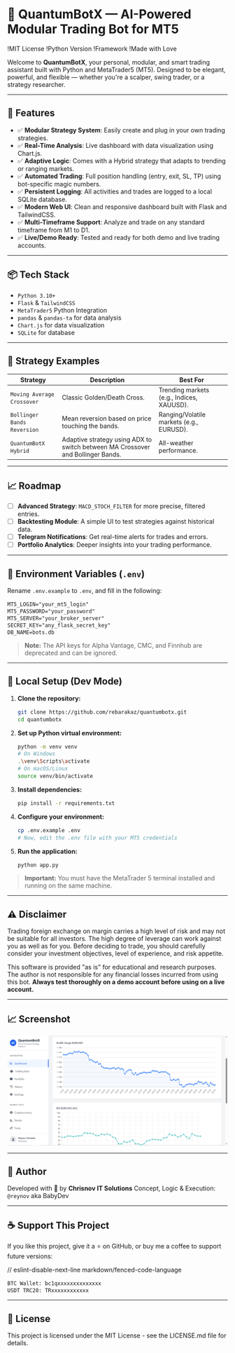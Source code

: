 # 🤖 QuantumBotX — AI-Powered Modular Trading Bot for MT5

!MIT License
!Python Version
!Framework
!Made with Love

Welcome to **QuantumBotX**, your personal, modular, and smart trading assistant built with Python and MetaTrader5 (MT5).
Designed to be elegant, powerful, and flexible — whether you're a scalper, swing trader, or a strategy researcher.

---

## 🚀 Features

- ✅ **Modular Strategy System**: Easily create and plug in your own trading strategies.
- ✅ **Real-Time Analysis**: Live dashboard with data visualization using Chart.js.
- ✅ **Adaptive Logic**: Comes with a Hybrid strategy that adapts to trending or ranging markets.
- ✅ **Automated Trading**: Full position handling (entry, exit, SL, TP) using bot-specific magic numbers.
- ✅ **Persistent Logging**: All activities and trades are logged to a local SQLite database.
- ✅ **Modern Web UI**: Clean and responsive dashboard built with Flask and TailwindCSS.
- ✅ **Multi-Timeframe Support**: Analyze and trade on any standard timeframe from M1 to D1.
- ✅ **Live/Demo Ready**: Tested and ready for both demo and live trading accounts.

---

## 📦 Tech Stack

- `Python 3.10+`
- `Flask` & `TailwindCSS`
- `MetaTrader5` Python Integration
- `pandas` & `pandas-ta` for data analysis
- `Chart.js` for data visualization
- `SQLite` for database

---

## 🧠 Strategy Examples

| Strategy | Description | Best For |
|---|---|---|
| `Moving Average Crossover` | Classic Golden/Death Cross. | Trending markets (e.g., Indices, XAUUSD). |
| `Bollinger Bands Reversion` | Mean reversion based on price touching the bands. | Ranging/Volatile markets (e.g., EURUSD). |
| `QuantumBotX Hybrid` | Adaptive strategy using ADX to switch between MA Crossover and Bollinger Bands. | All-weather performance. |

---

## 📈 Roadmap

- [ ] **Advanced Strategy**: `MACD_STOCH_FILTER` for more precise, filtered entries.
- [ ] **Backtesting Module**: A simple UI to test strategies against historical data.
- [ ] **Telegram Notifications**: Get real-time alerts for trades and errors.
- [ ] **Portfolio Analytics**: Deeper insights into your trading performance.

---

## 🔐 Environment Variables (`.env`)

Rename `.env.example` to `.env`, and fill in the following:

```env
MT5_LOGIN="your_mt5_login"
MT5_PASSWORD="your_password"
MT5_SERVER="your_broker_server"
SECRET_KEY="any_flask_secret_key"
DB_NAME=bots.db
```

> **Note:** The API keys for Alpha Vantage, CMC, and Finnhub are deprecated and can be ignored.

---

## 🧪 Local Setup (Dev Mode)

1.  **Clone the repository:**
    ```bash
    git clone https://github.com/rebarakaz/quantumbotx.git
    cd quantumbotx
    ```
2.  **Set up Python virtual environment:**
    ```bash
    python -m venv venv
    # On Windows
    .\venv\Scripts\activate
    # On macOS/Linux
    source venv/bin/activate
    ```
3.  **Install dependencies:**
    ```bash
    pip install -r requirements.txt
    ```
4.  **Configure your environment:**
    ```bash
    cp .env.example .env
    # Now, edit the .env file with your MT5 credentials
    ```
5.  **Run the application:**
    ```bash
    python app.py
    ```

> **Important:** You must have the MetaTrader 5 terminal installed and running on the same machine.

---

## ⚠️ Disclaimer

Trading foreign exchange on margin carries a high level of risk and may not be suitable for all investors. The high degree of leverage can work against you as well as for you. Before deciding to trade, you should carefully consider your investment objectives, level of experience, and risk appetite.

This software is provided "as is" for educational and research purposes. The author is not responsible for any financial losses incurred from using this bot. **Always test thoroughly on a demo account before using on a live account.**

---

## 📈 Screenshot

![QuantumBotX Dashboard Preview](static/img/dashboard-preview.png)

---

## 🧠 Author

Developed with 💖 by **Chrisnov IT Solutions**
Concept, Logic & Execution: `@reynov` aka BabyDev

---

## ☕ Support This Project

If you like this project, give it a ⭐ on GitHub, or buy me a coffee to support future versions:

// eslint-disable-next-line markdown/fenced-code-language
```
BTC Wallet: bc1qxxxxxxxxxxxxxx
USDT TRC20: TRxxxxxxxxxxxx
```

---

## 📝 License

This project is licensed under the MIT License - see the LICENSE.md file for details.
```bash